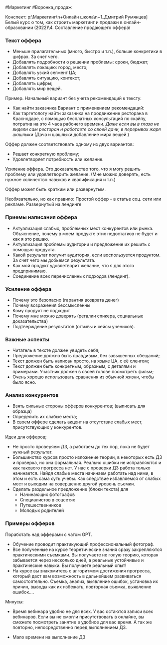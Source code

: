 #Маркетинг #Воронка_продаж 

Конспект: p:\Маркетинг\n+Онлайн школа\n+1_Дмитрий Румянцев] Белый курс о том, как строить маркетинг и продажи в онлайн-образовании (2022)\4. Составление продающего оффера\
### Текст оффера
- Меньше прилагательных (много, быстро и т.п.), больше конкретики в цифрах. За счет чего. 
 - Добавлять подробности о решении проблемы: сроки, бюджет;
- Добавлять локацию: город, место;
- Добавлять узкий сегмент ЦА;
- Добавлять ситуацию, контекст;
- Добавлять цифры;
- Добавлять мир вещей.

Пример. Начальный вариант без учета рекомендаций к тексту:
- Как найти заказчика
Вариант с применением рекомендаций:
- Как таргетологу найти заказчика на продвижение ресторана в Краснодаре, с помощью бесплатных консультаций по скайпу, потратив на это 4 часа рабочего времени.
_Даже если вы в глаза не видели сам ресторан и работаете со своей дачи, в перерывах жаря шашлыки_
(Дача и шашлыки добавление мира вещей.)

Оффер должен соответствовать одному из двух вариантов:
- Решает конкретную проблему;
- Удовлетворяет потребность или желание.

Усиление оффера. Это доказательство того, что я могу решить проблему или удовлетворить желание. (Мне можно доверять, есть нужное количество навыков и квалификация и т.п.)

Оффер может быть кратким или развернутым.

Необязательно, но как правило:
Простой оффер - в статье соц. сети или рекламе.
Развернутый на лендинге

### Приемы написания оффера
- Актуализация слабых, проблемных мест конкурентов или рынка. Объяснение, почему в моем продукте этих недостатков не будет и как я это решаю.
- Актуализация проблемы аудитории и предложение их решить с помощью продукта.
- Какой результат получит аудитория, если воспользуется продуктом. За счет чего мы добьемся результата.
- Как мой продукт удовлетворит желание, что я для этого предпринимаю.
- Соединение всех перечисленных подходов (лендинг).

### Усиление оффера
- Почему это безопасно (гарантия возврата денег)
- Почему возражения бессмысленны
- Кому продукт не подходит
- Почему мне можно доверять (регалии спикера, социальные доказательства)
- Подтверждение результатов (отзывы и кейсы учеников).

### Важные аспекты
- Читатель в тексте должен увидеть себя;
- Предложение должно быть правдивым, без завышенных обещаний;
- Текст должен быть написан просто, на языке ЦА, с её сленгом;
- Текст должен быть конкретным, образным, с деталями и примерами. Участник должен в своей голове посмотреть фильм; 
- Очень хорошо использовать сравнения из обычной жизни, чтобы было ясно.


### Анализ конкурентов
- Взять сильные стороны офферов конкурентов; (выписать для образца)
- Определить их слабые места;
- В своем оффере сделать акцент на отсутствие слабых мест, присутствующих у конкурентов.




Идеи для офферов;
- Не просто проверяем ДЗ, а работаем до тех пор, пока не будет нужный результат.
- Большинство курсов просто изложение теории, в некоторых есть ДЗ и проверка, но она формальная. Реально ошибки не исправляются и как такового прогресса нет. У нас с проверки ДЗ работа только начинается. Найдя слабые места начинаем работать над ними, в этом и есть сама суть учебы. Как следствие избавляемся от слабых мест и выходим на совершенно другой уровень съемки.
- Сделать раздельное предложение (блоки текста) для
	- Начинающих фотографов
	- Специалистов в соцсетях
	- Путешественников
	- Молодых родителей

### Примеры офферов

Поработать над офферами с чатом GPT. 

- Обучение проводит практикующий профессиональный фотограф.
- Все полученные на курсе теоретические знания сразу закрепляются практическими съемками. Вы получаете не голую теорию, которая забывается через несколько дней, а реальные устойчивые и практические навыки. Вы получаете реальный опыт!
- На курсе вы знакомитесь с алгоритмом достижения прогресса, который даст вам возможность в дальнейшем развиваться самостоятельно. Съемка, анализ, выявление ошибок, установка их причин, выводы как их избежать, повторная съемка, выявление ошибок....

Минусы:
- Время вебинара удобно не для всех.
	У вас остаются записи всех вебинаров. Если вы не смогли присутствовать в онлайне, вы сможете посмотреть занятие в удобное для вас время. А так же повторно, непосредственно перед выполнением ДЗ.

- Мало времени на выполнение ДЗ

